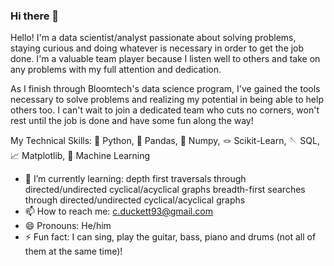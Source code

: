 ### Hi there 👋

Hello! I'm a data scientist/analyst passionate about solving problems, staying curious and doing whatever is necessary in order to get the job done. I'm a valuable team player because I listen well to others and take on any problems with my full attention and dedication.

As I finish through Bloomtech's data science program, I've gained the tools necessary to solve problems and realizing my potential in being able to help others too. I can't wait to join a dedicated team who cuts no corners, won't rest until the job is done and have some fun along the way!

My Technical Skills:
🐍 Python,
🐼 Pandas,
🥜 Numpy,
🪢 Scikit-Learn,
🪡 SQL,
📈 Matplotlib,
🤖 Machine Learning

- 🌱 I’m currently learning: depth first traversals through directed/undirected cyclical/acyclical graphs
                             breadth-first searches through directed/undirected cyclical/acyclical graphs
- 📫 How to reach me: c.duckett93@gmail.com
- 😄 Pronouns: He/him
- ⚡ Fun fact: I can sing, play the guitar, bass, piano and drums (not all of them at the same time)!
